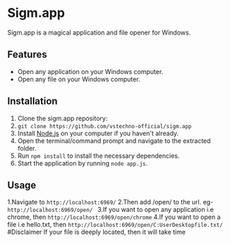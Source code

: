 # Sigm.app

Sigm.app is a magical application and file opener for Windows. 
## Features

- Open any application on your Windows computer.
- Open any file on your Windows computer.

## Installation

1. Clone the sigm.app repository:
2. ``` git clone https://github.com/vstechno-official/sigm.app ```
3. Install [Node.js](https://nodejs.org/) on your computer if you haven't already.
4. Open the terminal/command prompt and navigate to the extracted folder.
5. Run `npm install` to install the necessary dependencies.
6. Start the application by running `node app.js`.

## Usage

1.Navigate to `http://localhost:6969/`
2.Then add /open/ to the url. eg- `http://localhost:6969/open/ `
3.If you want to open any application i.e chrome, then ``` http://localhost:6969/open/chrome ```
4.If you want to open a file i.e hello.txt, then ```http://localhost:6969/open/C:UserDesktopfile.txt/ ```
#Disclaimer
If your file is deeply located, then it will take time
